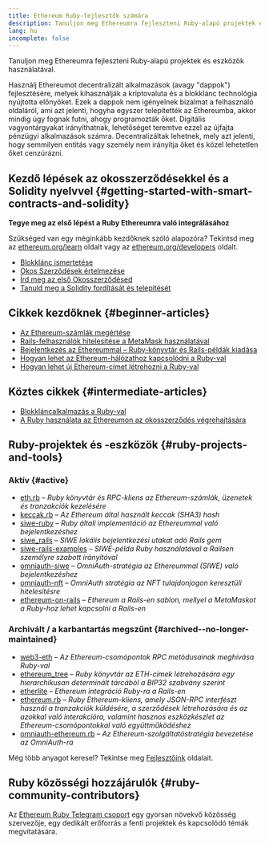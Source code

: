 ```yaml
---
title: Ethereum Ruby-fejlesztők számára
description: Tanuljon meg Ethereumra fejleszteni Ruby-alapú projektek és eszközök használatával.
lang: hu
incomplete: false
---
```


<div class="featured">Tanuljon meg Ethereumra fejleszteni Ruby-alapú projektek és eszközök használatával.</div>

Használj Ethereumot decentralizált alkalmazások (avagy "dappok") fejlesztésére, melyek kihasználják a kriptovaluta és a blokklánc technológia nyújtotta előnyöket. Ezek a dappok nem igényelnek bizalmat a felhasználó oldaláról, ami azt jelenti, hogyha egyszer telepítették az Ethereumba, akkor mindig úgy fognak futni, ahogy programozták őket. Digitális vagyontárgyakat irányíthatnak, lehetőséget teremtve ezzel az újfajta pénzügyi alkalmazások számra. Decentralizáltak lehetnek, mely azt jelenti, hogy semmilyen entitás vagy személy nem irányítja őket és közel lehetetlen őket cenzúrázni.

## Kezdő lépések az okosszerződésekkel és a Solidity nyelvvel \{#getting-started-with-smart-contracts-and-solidity}

**Tegye meg az első lépést a Ruby Ethereumra való integrálásához**

Szükséged van egy méginkább kezdőknek szóló alapozóra? Tekintsd meg az [ethereum.org/learn](/learn/) oldalt vagy az [ethereum.org/developers](/developers/) oldalt.

- [Blokklánc ismertetése](https://kauri.io/article/d55684513211466da7f8cc03987607d5/blockchain-explained)
- [Okos Szerződések értelmezése](https://kauri.io/article/e4f66c6079e74a4a9b532148d3158188/ethereum-101-part-5-the-smart-contract)
- [Írd meg az első Okosszerződésed](https://kauri.io/article/124b7db1d0cf4f47b414f8b13c9d66e2/remix-ide-your-first-smart-contract)
- [Tanuld meg a Solidity fordítását és telepítését](https://kauri.io/article/973c5f54c4434bb1b0160cff8c695369/understanding-smart-contract-compilation-and-deployment)

## Cikkek kezdőknek \{#beginner-articles}

- [Az Ethereum-számlák megértése](https://dev.to/q9/finally-understanding-ethereum-accounts-1kpe)
- [Rails-felhasználók hitelesítése a MetaMask használatával](https://dev.to/q9/finally-authenticating-rails-users-with-metamask-3fj)
- [Bejelentkezés az Ethereummal – Ruby-könyvtár és Rails-példák kiadása](https://blog.spruceid.com/sign-in-with-ethereum-ruby-library-release-and-rails-examples/)
- [Hogyan lehet az Ethereum-hálózathoz kapcsolódni a Ruby-val](https://www.quicknode.com/guides/web3-sdks/how-to-connect-to-the-ethereum-network-using-ruby)
- [Hogyan lehet új Ethereum-címet létrehozni a Ruby-val](https://www.quicknode.com/guides/web3-sdks/how-to-generate-a-new-ethereum-address-in-ruby)

## Köztes cikkek \{#intermediate-articles}

- [Blokkláncalkalmazás a Ruby-val](https://www.nopio.com/blog/blockchain-app-ruby/)
- [A Ruby használata az Ethereumon az okosszerződés végrehajtására](https://titanwolf.org/Network/Articles/Article?AID=87285822-9b25-49d5-ba2a-7ad95fff7ef9)

## Ruby-projektek és -eszközök \{#ruby-projects-and-tools}

### Aktív \{#active}

- [eth.rb](https://github.com/q9f/eth.rb) – _Ruby könyvtár és RPC-kliens az Ethereum-számlák, üzenetek és tranzakciók kezelésére_
- [keccak.rb](https://github.com/q9f/keccak.rb) – _Az Ethereum által használt keccak (SHA3) hash_
- [siwe-ruby](https://github.com/spruceid/siwe-ruby) – _Ruby általi implementáció az Ethereummal való bejelentkezéshez_
- [siwe_rails](https://github.com/spruceid/siwe_rails) – _SIWE lokális bejelentkezési utakat adó Rails gem_
- [siwe-rails-examples](https://github.com/spruceid/siwe-rails-examples) – _SIWE-példa Ruby használatával a Railsen személyre szabott irányítóval_
- [omniauth-siwe](https://github.com/spruceid/omniauth-siwe) – _OmniAuth-stratégia az Ethereummal (SIWE) való bejelentkezéshez_
- [omniauth-nft](https://github.com/valthon/omniauth-nft) – _OmniAuth stratégia az NFT tulajdonjogon keresztüli hitelesítésre_
- [ethereum-on-rails](https://github.com/q9f/ethereum-on-rails) – _Ethereum a Rails-en sablon, mellyel a MetaMaskot a Ruby-hoz lehet kapcsolni a Rails-en_

### Archivált / a karbantartás megszűnt \{#archived--no-longer-maintained}

- [web3-eth](https://github.com/spikewilliams/vtada-ethereum) – _Az Ethereum-csomópontok RPC metódusainak meghívása Ruby-val_
- [ethereum_tree](https://github.com/longhoangwkm/ethereum_tree) – _Ruby könyvtár az ETH-címek létrehozására egy hierarchikusan determinált tárcából a BIP32 szabvány szerint_
- [etherlite](https://github.com/budacom/etherlite) – _Ethereum integráció Ruby-ra a Rails-en_
- [ethereum.rb](https://github.com/EthWorks/ethereum.rb) – _Ruby Ethereum-kliens, amely JSON-RPC interfészt használ a tranzakciók küldésére, a szerződések létrehozására és az azokkal való interakcióra, valamint hasznos eszközkészlet az Ethereum-csomópontokkal való együttműködéshez_
- [omniauth-ethereum.rb](https://github.com/q9f/omniauth-ethereum.rb) – _Az Ethereum-szolgáltatóstratégia bevezetése az OmniAuth-ra_

Még több anyagot keresel? Tekintse meg [Fejlesztőink](/developers/) oldalait.

## Ruby közösségi hozzájárulók \{#ruby-community-contributors}

Az [Ethereum Ruby Telegram csoport](https://t.me/ruby_eth) egy gyorsan növekvő közösség szervezője, egy dedikált erőforrás a fenti projektek és kapcsolódó témák megvitatására.
